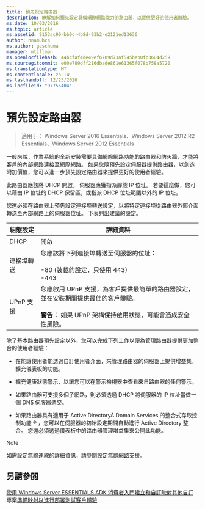 ```yaml
---
title: 預先設定路由器
description: 瞭解如何預先設定具備網際網路能力的路由器，以提供更好的使用者體驗。
ms.date: 10/03/2016
ms.topic: article
ms.assetid: 9153ac90-bb0c-4b8d-93b2-e2121ed13636
author: nnamuhcs
ms.author: geschuma
manager: mtillman
ms.openlocfilehash: 44bcfaf4de49ef6709d73af545beb0fc3604d259
ms.sourcegitcommit: e00e789dff216dbade861e61365f078b758a5720
ms.translationtype: MT
ms.contentlocale: zh-TW
ms.lasthandoff: 12/23/2020
ms.locfileid: "97755404"
---
```

# <a name="preconfiguring-a-router"></a>預先設定路由器

>適用于： Windows Server 2016 Essentials、Windows Server 2012 R2 Essentials、Windows Server 2012 Essentials

一般來說，作業系統的全新安裝需要具備網際網路功能的路由器和防火牆，才能將客戶的內部網路連接至網際網路。 如果您隨預先設定伺服器提供路由器，以創造附加價值，您可以進一步預先設定路由器來提供更好的使用者經驗。

 此路由器應該將 DHCP 開啟。 伺服器應獲指派靜態 IP 位址。 若要這麼做，您可以藉由 IP 位址的 DHCP 保留區，或指派 DHCP 位址範圍以外的 IP 位址。

 您還必須在路由器上預先設定連接埠轉送設定，以將特定連接埠從路由器外部介面轉送至內部網路上的伺服器位址。 下表列出建議的設定。

|組態設定|詳細資料|
|---------------------------|-------------|
|DHCP|開啟|
|連接埠轉送|您應該將下列連接埠轉送至伺服器的位址：<br /><br /> -80 (裝載的設定，只使用 443) <br />-443|
|UPnP 支援|您應啟用 UPnP 支援，為客戶提供最簡單的路由器設定，並在安裝期間提供最佳的客戶體驗。<br /><br /> **警告：** 如果 UPnP 架構保持啟用狀態，可能會造成安全性風險。|

 除了基本路由器預先設定以外，您可以完成下列工作以便為管理路由器提供更加整合的使用者經驗：

-   在能讓使用者能透過自訂使用者介面，來管理路由器的伺服器上提供增益集，擴充儀表板的功能。

-   擴充健康狀態警示，以讓您可以在警示檢視器中查看來自路由器的任何警示。

-   如果路由器可支援多個子網路，則必須透過 DHCP 將伺服器的 IP 位址當做一個 DNS 伺服器遞交。

-   如果路由器具有適用于 Active DirectoryÂ Domain Services 的整合式存取控制功能 &reg; ，您可以在伺服器的初始設定期間自動進行 Active Directory 整合。 您還必須透過儀表板中的路由器管理增益集來公開此功能。

> [!NOTE]
>  如需設定無線連線的詳細資訊，請參閱[設定無線網路支援](Configure-Support-for-a-Wireless-Network.md)。

## <a name="see-also"></a>另請參閱
 [使用 Windows Server ESSENTIALS ADK 消費者入門](Getting-Started-with-the-Windows-Server-Essentials-ADK.md)[建立和自訂映射](Creating-and-Customizing-the-Image.md)[其他自訂](Additional-Customizations.md)專案[準備映射以進行部署](Preparing-the-Image-for-Deployment.md)[測試客戶體驗](Testing-the-Customer-Experience.md)